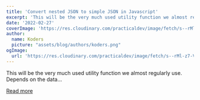 ```yaml
---
title: 'Convert nested JSON to simple JSON in Javascript'
excerpt: 'This will be the very much used utility function we almost regularly use.   Depends on the data...'
date: '2022-02-27'
coverImage: 'https://res.cloudinary.com/practicaldev/image/fetch/s--rMl-z7-V--/c_imagga_scale,f_auto,fl_progressive,h_420,q_auto,w_1000/https://dev-to-uploads.s3.amazonaws.com/uploads/articles/vm5fvx2706zxxiu0kjta.png'
author:
  name: Koders
  picture: "assets/blog/authors/koders.png"
ogImage:
  url: 'https://res.cloudinary.com/practicaldev/image/fetch/s--rMl-z7-V--/c_imagga_scale,f_auto,fl_progressive,h_420,q_auto,w_1000/https://dev-to-uploads.s3.amazonaws.com/uploads/articles/vm5fvx2706zxxiu0kjta.png'
---
```


This will be the very much used utility function we almost regularly use.   Depends on the data...

[Read more](https://dev.to/urstrulyvishwak/convert-nested-json-to-simple-json-in-javascript-4a34)

